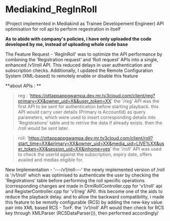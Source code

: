 # Mediakind_RegInRoll
(Project implemented in Mediakind as Trainee Developement Engineer)
API optimisation for roll api to perform regestration in itself

****As to abide with company's policies, i have only uploaded the code developed by me, instead of uploading whole code base****

The Feature Request - 'RegInRoll' was to optimize the API performance by combining the ‘Registration request’ and ‘Roll request’ APIs into a single, enhanced /v1/roll API. This reduced delays in user authentication and subscription checks. Additionally, I updated the Remote Configuration System (XML-based) to remotely enable or disable this feature

**about APIs : **
>reg : 'https://ottappappgwampa.dev.mr.tv3cloud.com/client/reg?primary=XX&owner_uid=X&&user_token=XX'
the '/reg' API was the first API to be sent for authentication before starting playback. this API would carry user details (Primary is AccountId) as query parameters, which were used to insert corresponding details into 'Registrations' table and to retrive the data if already exists. then the /roll would be sent later.

>roll: 'https://ottappappgwampa.dev.mr.tv3cloud.com/client/roll?start_time=XX&primary=XX&owner_uid=XX&media_uid=LIVE%XX&user_token=XX&session_uid=XX&inhome=yes'
the '/roll' API was used to check the userId against the subscription, expiry date, offers availed and medias eligible for.

New Implementation - '---/v1/roll---' 
the newly implemented version of /roll is '/v1/roll' which was optimised to authenticate the user by checking the 'Registrations' table before performing the roll specific operations (corresponding changes are made in DrmRollController.cpp for 'v1/roll' api and RegisterController.cpp for 'v1/reg' API). this become one of the aids to reduce the playback delay. and to allow the backward compatibility, i made this feature to be remotly configurable (RCS) by adding the new-key value pair into XML based RCS - <regInRollEnabled>TorF</regInRollEnabled>.
the '/v1/roll' API would then check for RCS key through XMLParser (RCSDataParser()), then performed accordingly/
